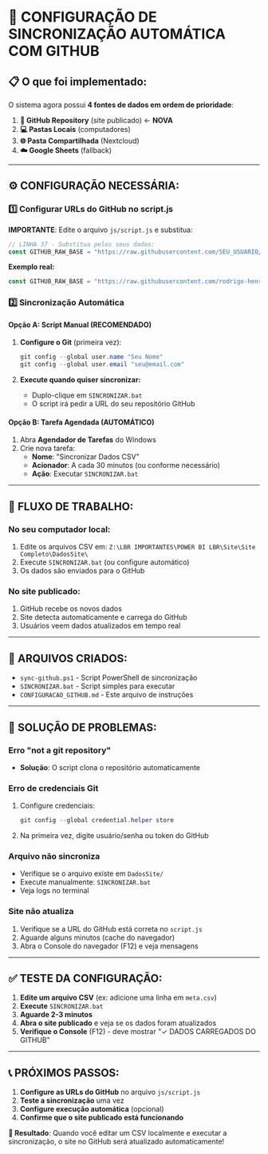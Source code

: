 # 🚀 CONFIGURAÇÃO DE SINCRONIZAÇÃO AUTOMÁTICA COM GITHUB

## 📋 **O que foi implementado:**

O sistema agora possui **4 fontes de dados em ordem de prioridade**:

1. **📂 GitHub Repository** (site publicado) ← **NOVA**
2. **💻 Pastas Locais** (computadores)
3. **🌐 Pasta Compartilhada** (Nextcloud)
4. **☁️ Google Sheets** (fallback)

---

## ⚙️ **CONFIGURAÇÃO NECESSÁRIA:**

### **1️⃣ Configurar URLs do GitHub no script.js**

**IMPORTANTE**: Edite o arquivo `js/script.js` e substitua:

```javascript
// LINHA 37 - Substitua pelos seus dados:
const GITHUB_RAW_BASE = "https://raw.githubusercontent.com/SEU_USUARIO/SEU_REPOSITORIO/main/DadosSite/";
```

**Exemplo real:**
```javascript
const GITHUB_RAW_BASE = "https://raw.githubusercontent.com/rodrigo-henrique/site-rodovias/main/DadosSite/";
```

### **2️⃣ Sincronização Automática**

#### **Opção A: Script Manual (RECOMENDADO)**

1. **Configure o Git** (primeira vez):
   ```powershell
   git config --global user.name "Seu Nome"
   git config --global user.email "seu@email.com"
   ```

2. **Execute quando quiser sincronizar:**
   - Duplo-clique em `SINCRONIZAR.bat`
   - O script irá pedir a URL do seu repositório GitHub

#### **Opção B: Tarefa Agendada (AUTOMÁTICO)**

1. Abra **Agendador de Tarefas** do Windows
2. Crie nova tarefa:
   - **Nome**: "Sincronizar Dados CSV"
   - **Acionador**: A cada 30 minutos (ou conforme necessário)
   - **Ação**: Executar `SINCRONIZAR.bat`

---

## 🔄 **FLUXO DE TRABALHO:**

### **No seu computador local:**
1. Edite os arquivos CSV em: `Z:\LBR IMPORTANTES\POWER BI LBR\Site\Site Completo\DadosSite\`
2. Execute `SINCRONIZAR.bat` (ou configure automático)
3. Os dados são enviados para o GitHub

### **No site publicado:**
1. GitHub recebe os novos dados
2. Site detecta automaticamente e carrega do GitHub
3. Usuários veem dados atualizados em tempo real

---

## 📁 **ARQUIVOS CRIADOS:**

- `sync-github.ps1` - Script PowerShell de sincronização
- `SINCRONIZAR.bat` - Script simples para executar
- `CONFIGURACAO_GITHUB.md` - Este arquivo de instruções

---

## 🐛 **SOLUÇÃO DE PROBLEMAS:**

### **Erro "not a git repository"**
- **Solução**: O script clona o repositório automaticamente

### **Erro de credenciais Git**
1. Configure credenciais:
   ```powershell
   git config --global credential.helper store
   ```
2. Na primeira vez, digite usuário/senha ou token do GitHub

### **Arquivo não sincroniza**
- Verifique se o arquivo existe em `DadosSite/`
- Execute manualmente: `SINCRONIZAR.bat`
- Veja logs no terminal

### **Site não atualiza**
1. Verifique se a URL do GitHub está correta no `script.js`
2. Aguarde alguns minutos (cache do navegador)
3. Abra o Console do navegador (F12) e veja mensagens

---

## ✅ **TESTE DA CONFIGURAÇÃO:**

1. **Edite um arquivo CSV** (ex: adicione uma linha em `meta.csv`)
2. **Execute** `SINCRONIZAR.bat`
3. **Aguarde 2-3 minutos**
4. **Abra o site publicado** e veja se os dados foram atualizados
5. **Verifique o Console** (F12) - deve mostrar "✓ DADOS CARREGADOS DO GITHUB"

---

## 📞 **PRÓXIMOS PASSOS:**

1. **Configure as URLs do GitHub** no arquivo `js/script.js`
2. **Teste a sincronização** uma vez
3. **Configure execução automática** (opcional)
4. **Confirme que o site publicado está funcionando**

**🎯 Resultado**: Quando você editar um CSV localmente e executar a sincronização, o site no GitHub será atualizado automaticamente!
